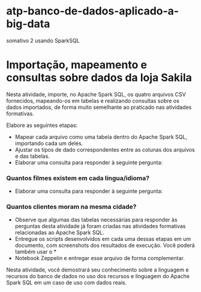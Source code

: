 # atp-banco-de-dados-aplicado-a-big-data
somativo 2 usando SparkSQL 
# Importação, mapeamento e consultas sobre dados da loja Sakila

Nesta atividade, importe, no Apache Spark SQL, os quatro arquivos CSV fornecidos, mapeando-os em tabelas e realizando consultas sobre os dados importados, de forma muito semelhante ao praticado nas atividades formativas.

Elabore as seguintes etapas:
* Mapear cada arquivo como uma tabela dentro do Apache Spark SQL, importando cada um deles.
* Ajustar os tipos de dado correspondentes entre as colunas dos arquivos e das tabelas.
* Elaborar uma consulta para responder à seguinte pergunta:


### Quantos filmes existem em cada língua/idioma?

* Elaborar uma consulta para responder à seguinte pergunta:
### Quantos clientes moram na mesma cidade?


* Observe que algumas das tabelas necessárias para responder às perguntas desta atividade já foram criadas nas atividades formativas relacionadas ao Apache Spark SQL.
* Entregue os scripts desenvolvidos em cada uma dessas etapas em um documento, com screenshots dos resultados de execução. Você poderá também usar o *
* Notebook Zeppelin e entregar esse arquivo de forma complementar.


Nesta atividade, você demostrará seu conhecimento sobre a linguagem e recursos do banco de dados no uso dos recursos e linguagem do Apache Spark SQL em um caso de uso com dados reais.
